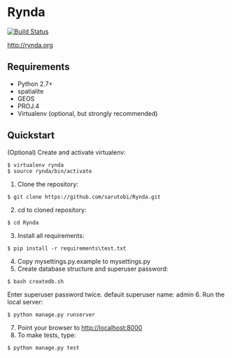 Rynda
=====
[![Build Status](https://travis-ci.org/sarutobi/Rynda.svg?branch=master)](https://travis-ci.org/sarutobi/Rynda)

http://rynda.org

Requirements
------------
- Python 2.7+
- spatialite
- GEOS
- PROJ.4
- Virtualenv (optional, but strongly recommended)

Quickstart
------------

(Optional) Create and activate virtualenv:
```
$ virtualenv rynda
$ source rynda/bin/activate
```
1. Clone the repository:
```
$ git clone https://github.com/sarutobi/Rynda.git
```
2. cd to cloned repository:
```
$ cd Rynda
```
3. Install all requirements:
```
$ pip install -r requirements\test.txt
```
4. Copy mysettings.py.example to mysettings.py
5. Create database structure and superuser password:
```
$ bash createdb.sh 
```
Enter superuser password twice.
defauit superuser name: admin
6. Run the local server:
```
$ python manage.py runserver
```
7. Point your browser to [http://localhost:8000](http://localhost:8000)
8. To make tests, type:
```
$ python manage.py test
```
